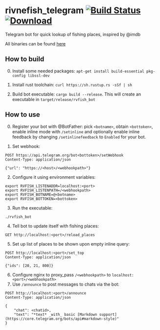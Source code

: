 # rivnefish_telegram [![Build Status](https://travis-ci.org/rivnefish/rivnefish_telegram.svg?branch=master)](https://travis-ci.org/rivnefish/rivnefish_telegram) [![Download](https://api.bintray.com/packages/chyvonomys/rivnefish_telegram/rvfish_bot/images/download.svg) ](https://bintray.com/chyvonomys/rivnefish_telegram/rvfish_bot/_latestVersion)
Telegram bot for quick lookup of fishing places, inspired by @imdb

All binaries can be found [here](https://bintray.com/chyvonomys/rivnefish_telegram/rvfish_bot)

## How to build

0. Install some needed packages: `apt-get install build-essential pkg-config libssl-dev`

1. Install rust toolchain: `curl https://sh.rustup.rs -sSf | sh`

2. Build bot executable: `cargo build --release`. This will create an executable in `target/release/rvfish_bot`

## How to use

0. Register your bot with @BotFather: pick `<botname>`, obtain `<bottoken>`, enable inline mode with `/setinline` and optionally enable inline feedback by changing `/setinlinefeedback` to `Enabled` for your bot.

1. Set webhook:
  ```
  POST https://api.telegram.org/bot<bottoken>/setWebhook
  Content-Type: application/json

  {"url": "https://<host>/<webhookpath>"}
  ```
2. Configure it using environment variables:
  ```
  export RVFISH_LISTENADDR=localhost:<port>
  export RVFISH_LISTENPATH=/<webhookpath>
  export RVFISH_BOTNAME=@<botname>
  export RVFISH_BOTTOKEN=<bottoken>
  ```
3. Run the executable:
  ```
  ./rvfish_bot
  ```
4. Tell bot to update itself with fishing places:
  ```
  GET http://localhost:<port>/reload_places
  ```
5. Set up list of places to be shown upon empty inline query:
```
POST http://localhost:<port>/set_top
Content-Type: application/json

{"ids": [20, 21, 800]}
```
6. Configure nginx to proxy_pass `/<webhookpath>` to `localhost:<port>/<webhookpath>`
7. Use `/announce` to post messages to chats via the bot:
```
POST http://localhost:<port>/announce
Content-Type: application/json

{
    "chat": <chatid>,
    "text": "*text* _with_ basic [Markdown support](https://core.telegram.org/bots/api#markdown-style)"
}
```
```
